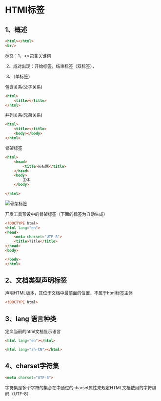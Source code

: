# HTMl标签

## 1、概述

```html
<html></html>
<br/>
```

标签：1、<>包含关键词

​		  2、成对出现：开始标签，结束标签（双标签），<html>  </html>

​          3、（单标签）<br/>

包含关系(父子关系)

```html
<html>
    <title></title>
</html>
```

并列关系(兄弟关系)

```html
<html>
    <title></title>
    <body></body>
</html>
```

骨架标签

```html
<html>
    <head>
        <title>头标题</title>
    </head>
    <body>
        主体
    </body>
    
</html>
```

![骨架标签](D:\front-end\img\骨架标签.jpg)

开发工具预设中的骨架标签（下面的标签为自动生成）

```html
<!DOCTYPE html>
<html lang="en">
<head>
    <meta charset="UTF-8">
    <title>Title</title>
</head>
<body>

</body>
</html>
```



## 2、文档类型声明标签

声明HTML版本，其位于文档中最前面的位置，不属于html标签主体

```html
<!DOCTYPE html>
```

## 3、lang 语言种类

定义当前的html文档显示语言

```html
<html lang="en"></html> 
```

```html
<html lang="zh-CN"></html>
```

## 4、charset字符集

```html
<meta charset="UTF-8">
```

字符集是多个字符的集合在<head>中通过<meta>的charset属性来规定HTML文档使用的字符编码（UTF-8）
